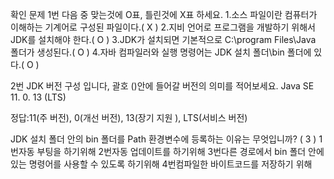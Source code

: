 확인 문제 
1번 다음 중 맞는것에 O표, 틀린것에 X표 하세요.
1.소스 파일이란 컴퓨터가 이해하는 기계어로 구성된 파일이다.( X )
2.지비 언어로 프로그램을 개발하기 위해서 JDK를 설치해야 한다.( O )
3.JDK가 설치되면 기본적으로 C:\program Files\Java 폴더가 생성된다.( O )
4.자바 컴파일러와 실행 명령어는 JDK 설치 폴더\bin 폴더에 있다.( O )

2번 JDK 버전 구성 입니다, 괄호 ()안에 들어갈 버전의 의미를 적어보세요.
Java SE 11. 0. 13 (LTS)

정답:11(주 버전), 0(개선 버전), 13(장기 지원 ), LTS(서비스 버전) 

JDK 설치 폴더 안의 bin 폴더를 Path 환경변수에 등록하는 이유는 무엇입니까? ( 3 )
1번자동 부팅을 하기위해
2번자동 업데이트를 하기위해
3번다른 경로에서 bin 폴더 안에 있는 명령어를 사용할 수 있도록 하기위해
4번컴파일한 바이트코드를 저장하기 위해